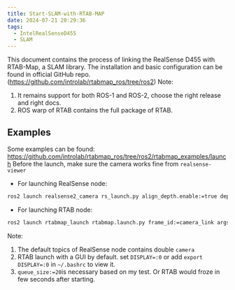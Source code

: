 ```yaml
---
title: Start-SLAM-with-RTAB-MAP
date: 2024-07-21 20:29:36
tags:
  - IntelRealSenseD455
  - SLAM
---
```

This document contains the process of linking the RealSense D455 with RTAB-Map, a SLAM library.
The installation and basic configuration can be found in official GitHub repo.(https://github.com/introlab/rtabmap_ros/tree/ros2)
Note:
1. It remains support for both ROS-1 and ROS-2, choose the right release and right docs.
2. ROS warp of RTAB contains the full package of RTAB. 
## Examples
Some examples can be found: https://github.com/introlab/rtabmap_ros/tree/ros2/rtabmap_examples/launch
Before the launch, make sure the camera works fine from `realsense-viewer`
- For launching RealSense node:
```bash
ros2 launch realsense2_camera rs_launch.py align_depth.enable:=true depth_module.depth_profile:=640x360x90 depth_module.infra_profile:=640x360x90 rgb_camera.color_profile:=480x270x90
```

- For launching RTAB node:
```bash
ros2 launch rtabmap_launch rtabmap.launch.py frame_id:=camera_link args:="-d" rgb_topic:=/camera/camera/color/image_raw depth_topic:=/camera/camera/aligned_depth_to_color/image_raw camera_info_topic:=/camera/camera/color/camera_info approx_sync:=false queue_size:=20
```

Note:
1. The default topics of RealSense node contains double `camera`
2. RTAB launch with a GUI by default. set `DISPLAY=:0` or add  `export DISPLAY=:0` in `~/.bashrc` to view it.
3. `queue_size:=20`is necessary based on my test. Or RTAB would froze in few seconds after starting.